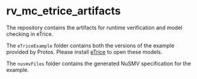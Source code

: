 # rv_mc_etrice_artifacts
The repository contains the artifacts for runtime verification and model checking in eTrice.

The `eTriceExample` folder contains both the versions of the example provided by Protos. Please install [eTrice](https://www.eclipse.org/etrice/) to open these models.

The `nusmvFiles` folder contains the generated NuSMV specification for the example.
